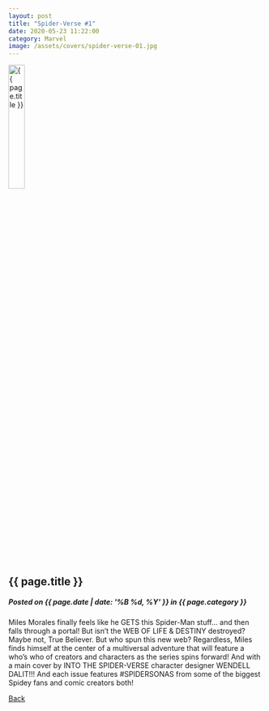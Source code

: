 ```yaml
---
layout: post
title: "Spider-Verse #1"
date: 2020-05-23 11:22:00
category: Marvel
image: /assets/covers/spider-verse-01.jpg
---
```


<div class="post">
	<img src="{{ page.image }}" alt="{{ page.title }}" width="25%" />
	<h2>{{ page.title }}</h2>
	<h5>Posted on {{ page.date | date: '%B %d, %Y' }} in {{ page.category }}</h5>
	<p>Miles Morales finally feels like he GETS this Spider-Man stuff… and then falls through a portal! But isn’t the WEB OF LIFE & DESTINY destroyed? Maybe not, True Believer. But who spun this new web? Regardless, Miles finds himself at the center of a multiversal adventure that will feature a who’s who of creators and characters as the series spins forward! And with a main cover by INTO THE SPIDER-VERSE character designer WENDELL DALIT!!! And each issue features #SPIDERSONAS from some of the biggest Spidey fans and comic creators both!</p>
	<p><a title="Back" href="/">Back</a></p>
</div><!-- end /.post -->